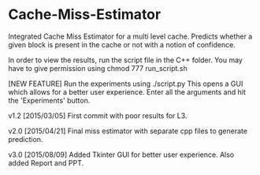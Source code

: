 # Cache-Miss-Estimator
Integrated Cache Miss Estimator for a multi level cache. Predicts whether a given block is present in the cache or not with a notion of confidence.

In order to view the results, run the script file in the C++ folder. You may have to give permission using chmod 777 run_script.sh

[NEW FEATURE] Run the experiments using ./script.py 
This opens a GUI which allows for a better user experience. Enter all the arguments and hit the 'Experiments' button.

v1.2 [2015/03/05] First commit with poor results for L3.

v2.0 [2015/04/21] Final miss estimator with separate cpp files to generate prediction.

v3.0 [2015/08/09] Added Tkinter GUI for better user experience. Also added Report and PPT.